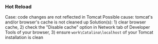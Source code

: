 ### Hot Reload
Case: code changes are not reflected in Tomcat
Possible cause: tomcat's and/or browser's cache is not cleaned up
Solution(s): 1) clear browser cache, 2) check the "Disable cache" option in Network tab of Developer Tools of your browser, 3) ensure `work\Catalina\localhost` of your Tomcat installation is clean
